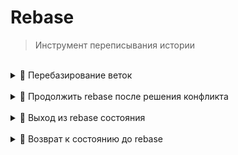 # Rebase
> Инструмент переписывания истории

<br>

<details>
<summary> 🔹 Перебазирование веток </summary>

<br>

👆 Слияние веток, без дополнительного коммита слияния, путем набрасывания комитов ветки `feature`, над вершиной ветки `master`, с последующим смещением указателя вершины `feature` на самый последний коммит наброшенный над `master`     

<details>
<summary> 📗 Описание назначения веток </summary>

---

🎯 `feauter`    
&emsp;&emsp; 👆 Ветка на которой мы работаем когда то отпочковавшись от `master`

🎯 `master`  
&emsp;&emsp; 👆 Основная ветка, с новыми изменениями, которые нужно подтянуть в `feature`

---

</details>


https://github.com/webster6667/documentation/assets/83826752/94a0f75c-f7af-4c4a-bbf7-be359efa0293


&emsp;&emsp; 🎯 Комит который делает идентичные изменения в `feauter` и `master`, будет пропущен при накидывание поверх `master`

&emsp;&emsp; 🎯 `rebase` накидывая комиты на `master` меняет хеши всех комитов из `feature`  

&emsp;&emsp; 🎯 С `rebase` без `reflog` невозможно отследить когда были подтянуты изменения из `master`

&emsp;&emsp; 🎯 `rebase` лучше всего использовать только когда работаешь один над `feature` веткой 



</details>

<br>

<details>
<summary> 🔹 Продолжить rebase после решения конфликта</summary>


```shell
git add .
git rebase --continue
```
🎯 Добавить новые изменения после решения конфликта в `stage area`      
🎯 Продолжить перебазирования с новыми изменениями    



</details>

<br>

<details>
<summary> 🔹 Выход из rebase состояния </summary>

```shell
git rebase --abort
```
👆 Если в процессе перебазирования произойдет конфликт, слияние остановиться, и проект останеться в состоянии `отделенный HEAD`   

<br>

❗ По этому `git reset --hard`, не подойдет для отмены слияния   
&emsp;&emsp; 👆 Так как не откатит `HEAD` обратно на старую вершину `feature`


</details>

<br>

<details>
<summary> 🔹 Возврат к состоянию до rebase </summary>


🔹 Взять хеш комита из константы, куда сохряняеться хеш комита перед `merge|reset|chechout|rebase`  
```shell
git reset --hard ORIG_HEAD
```

<br>

🔹 Самый надежный способ это найти в `reflog` комит с ремаркой `rebase(start)`, и взять хеш комита лежащий перед ним

```shell
git reset --hard c00ea36
```
&emsp;&emsp; 👆 Так как впроцессе ребейза `ORIG_HEAD` может быть переписан неправильным значением командами `merge|reset|chechout|rebase`  



</details>

